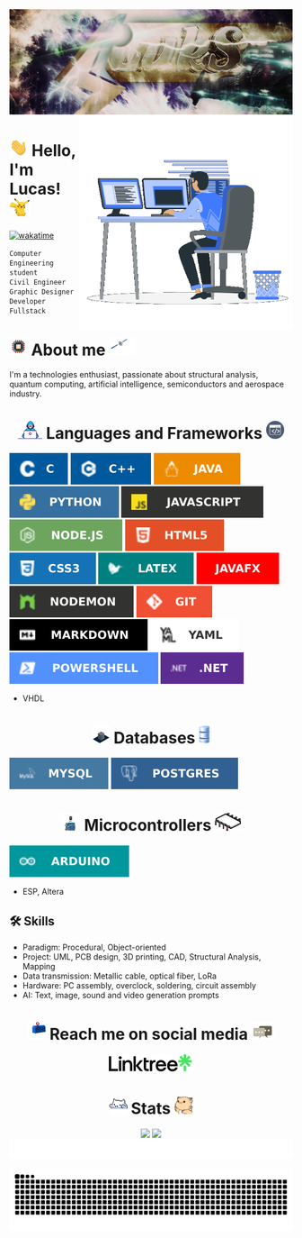 <div align="center">
    <img src="https://raw.githubusercontent.com/iLukSbr/iLukSbr/3497cdfc3756659f6de128ed5f775f4f0cff0e92/iluks_banner.png"/>
</div>

<img src="https://raw.githubusercontent.com/iLukSbr/iLukSbr/4f43a1821f2971ed687a2d05f5a1effc9379653a/gifs/coding.gif" min-height="809px" max-height="380px" height="380px" align="right" alt="Computer">

# <img src="https://raw.githubusercontent.com/iLukSbr/iLukSbr/babf9ce797201af76b8f00809bed4dcbee29f8ce/gifs/hand_waving.gif" min-height="32px" max-height="32px" height="32px"> Hello, I'm Lucas! <img src="https://raw.githubusercontent.com/iLukSbr/iLukSbr/4f43a1821f2971ed687a2d05f5a1effc9379653a/gifs/waving_pikachu.gif" min-height="32px" max-height="32px" height="32px">
[![wakatime](https://wakatime.com/badge/user/e35b3c3d-90ff-4abd-8711-b10c4630c8f8.svg)](https://wakatime.com/@e35b3c3d-90ff-4abd-8711-b10c4630c8f8)

`Computer Engineering student`
<br>
`Civil Engineer`
<br>
`Graphic Designer`
<br>
`Developer Fullstack`
<br>

# <img src="https://raw.githubusercontent.com/iLukSbr/iLukSbr/f34049122dbbfec8fa968dd0b0b04ef8b39c5750/gifs/chip.gif" min-height="32px" max-height="32px" height="32px"> About me <img src="https://raw.githubusercontent.com/iLukSbr/iLukSbr/17698ae2a041350fb37790aab5f71668dd3aee74/gifs/satellite.gif" min-height="32px" max-height="32px" height="32px">
I'm a technologies enthusiast, passionate about structural analysis, quantum computing, artificial intelligence, semiconductors and aerospace industry.

<h1 align="center">
    <img src="https://raw.githubusercontent.com/iLukSbr/iLukSbr/f34049122dbbfec8fa968dd0b0b04ef8b39c5750/gifs/developer.gif" min-height="32px" max-height="32px" height="32px"> Languages and Frameworks <img src="https://raw.githubusercontent.com/iLukSbr/iLukSbr/7a83dd8a4a22183813cf3775a166be4811e584c9/gifs/terminal.gif" min-height="32px" max-height="32px" height="32px">
</h1>

![C](https://raw.githubusercontent.com/iLukSbr/iLukSbr/d7e1d4692899c1b0e8c79ba187acc6732da27a8d/badges/c.svg)
![C++](https://raw.githubusercontent.com/iLukSbr/iLukSbr/d7e1d4692899c1b0e8c79ba187acc6732da27a8d/badges/cpp.svg)
![Java](https://raw.githubusercontent.com/iLukSbr/iLukSbr/d7e1d4692899c1b0e8c79ba187acc6732da27a8d/badges/java.svg)
![Python](https://raw.githubusercontent.com/iLukSbr/iLukSbr/d7e1d4692899c1b0e8c79ba187acc6732da27a8d/badges/python.svg)
![JavaScript](https://raw.githubusercontent.com/iLukSbr/iLukSbr/d7e1d4692899c1b0e8c79ba187acc6732da27a8d/badges/javascript.svg)
![NodeJS](https://raw.githubusercontent.com/iLukSbr/iLukSbr/d7e1d4692899c1b0e8c79ba187acc6732da27a8d/badges/nodejs.svg)
![HTML5](https://raw.githubusercontent.com/iLukSbr/iLukSbr/d7e1d4692899c1b0e8c79ba187acc6732da27a8d/badges/html5.svg)
![CSS3](https://raw.githubusercontent.com/iLukSbr/iLukSbr/d7e1d4692899c1b0e8c79ba187acc6732da27a8d/badges/css3.svg)
![LaTeX](https://raw.githubusercontent.com/iLukSbr/iLukSbr/d7e1d4692899c1b0e8c79ba187acc6732da27a8d/badges/latex.svg)
![JavaFX](https://raw.githubusercontent.com/iLukSbr/iLukSbr/d7e1d4692899c1b0e8c79ba187acc6732da27a8d/badges/javafx.svg)
![Nodemon](https://raw.githubusercontent.com/iLukSbr/iLukSbr/d7e1d4692899c1b0e8c79ba187acc6732da27a8d/badges/nodemon.svg)
![Git](https://raw.githubusercontent.com/iLukSbr/iLukSbr/d7e1d4692899c1b0e8c79ba187acc6732da27a8d/badges/git.svg)
![Markdown](https://raw.githubusercontent.com/iLukSbr/iLukSbr/d7e1d4692899c1b0e8c79ba187acc6732da27a8d/badges/markdown.svg)
![YAML](https://raw.githubusercontent.com/iLukSbr/iLukSbr/d7e1d4692899c1b0e8c79ba187acc6732da27a8d/badges/yaml.svg)
![PowerShell](https://raw.githubusercontent.com/iLukSbr/iLukSbr/d7e1d4692899c1b0e8c79ba187acc6732da27a8d/badges/powershell.svg)
![.NET](https://raw.githubusercontent.com/iLukSbr/iLukSbr/d7e1d4692899c1b0e8c79ba187acc6732da27a8d/badges/net.svg)

- VHDL

<h1 align="center">
    <img src="https://raw.githubusercontent.com/iLukSbr/iLukSbr/a1fe2dab28aec08cb754c46c1a69141c5e496d9b/gifs/datacenter.gif" min-height="32px" max-height="32px" height="32px"> Databases <img src="https://raw.githubusercontent.com/iLukSbr/iLukSbr/928c9cea310f8f6d0da22b38dcbe1b2b9223501/gifs/database.svg" min-height="32px" max-height="32px" height="32px">
</h1>

![MySQL](https://raw.githubusercontent.com/iLukSbr/iLukSbr/d7e1d4692899c1b0e8c79ba187acc6732da27a8d/badges/mysql.svg)
![PostgreSQL](https://raw.githubusercontent.com/iLukSbr/iLukSbr/d7e1d4692899c1b0e8c79ba187acc6732da27a8d/badges/postgres.svg)

<h1 align="center">
    <img src="https://raw.githubusercontent.com/iLukSbr/iLukSbr/6ddfbd6da1543e62bbfbbfafba8432aaad6ae485/gifs/arduino.gif" min-height="32px" max-height="32px" height="32px"> Microcontrollers <img src="https://raw.githubusercontent.com/iLukSbr/iLukSbr/6ddfbd6da1543e62bbfbbfafba8432aaad6ae485/gifs/microprocessor.gif" min-height="32px" max-height="32px" height="32px">
</h1>

![Arduino](https://raw.githubusercontent.com/iLukSbr/iLukSbr/d7e1d4692899c1b0e8c79ba187acc6732da27a8d/badges/arduino.svg)

- ESP, Altera

## 🛠 Skills
- Paradigm: Procedural, Object-oriented
- Project: UML, PCB design, 3D printing, CAD, Structural Analysis, Mapping
- Data transmission: Metallic cable, optical fiber, LoRa
- Hardware: PC assembly, overclock, soldering, circuit assembly
- AI: Text, image, sound and video generation prompts

<h1 align="center">
    <img src="https://raw.githubusercontent.com/iLukSbr/iLukSbr/9c01fe900eb87aeb8b35ea52d6544597d072a3f2/gifs/letterbox.gif" min-height="32px" max-height="32px" height="32px"> Reach me on social media <img src="https://raw.githubusercontent.com/iLukSbr/iLukSbr/5ab1e723c93a62106393a56b0d5c9f5c7c189a5b/gifs/message.gif" min-height="32px" max-height="32px" height="32px">
</h1>
<div align="center">
    <a href="https://linktr.ee/iLukS">
        <img src="https://raw.githubusercontent.com/iLukSbr/iLukSbr/321f345b7eadc9308f5667d154d33ef6cf64815e/static_pictures/linktree.png" alt="Linktree" min-height="32px" max-height="32px" height="32px">
    </a>
</div>

<h1 align="center">
    <img src="https://raw.githubusercontent.com/iLukSbr/iLukSbr/371961c0f5e73c2e46f407ec9abdcf8190eebd5d/gifs/tap_cat.gif" min-height="32px" max-height="32px" height="32px"> Stats <img src="https://raw.githubusercontent.com/iLukSbr/iLukSbr/ebe86c64da3db1df98b24577caf7f24d04ba550a/gifs/hyperkitty.gif" min-height="32px" max-height="32px" height="32px">
</h1>
<div align="center">
    <img height="190em" src="https://iluksbr-readme-stats.vercel.app/api?username=iLukSbr&show_icons=true&theme=ocean_dark&count_private=true&hide_border=true"/>
    <img height="190em" src="https://iluksbr-readme-stats.vercel.app/api/top-langs/?username=iLukSbr&layout=compact&langs_count=6&theme=ocean_dark&hide_border=true"/>
    <br>
    <img src="https://raw.githubusercontent.com/iLukSbr/iLukSbr/321f345b7eadc9308f5667d154d33ef6cf64815e/gifs/waveline.svg">
</div>

![snake animation](https://raw.githubusercontent.com/iLukSbr/iLukSbr/output/github-snake.svg)

<!--
**iLukSbr/iLukSbr** is a ✨ _special_ ✨ repository because its `README.md` (this file) appears on your GitHub profile.

Here are some ideas to get you started:

- 🔭 I’m currently working on ...
- 🌱 I’m currently learning ...
- 👯 I’m looking to collaborate on ...
- 🤔 I’m looking for help with ...
- 💬 Ask me about ...
- 📫 How to reach me: ...
- 😄 Pronouns: ...
- ⚡ Fun fact: ...
-->
